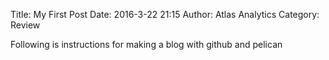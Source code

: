 Title: My First Post
Date: 2016-3-22 21:15
Author: Atlas Analytics
Category: Review

Following is instructions for making a blog with github and pelican  
